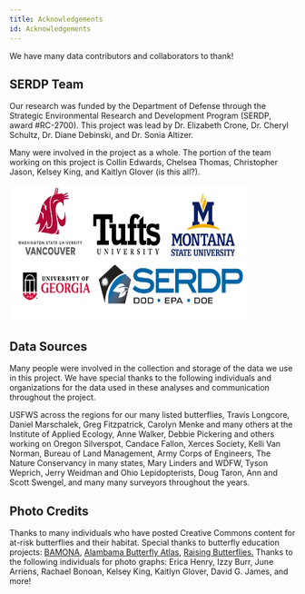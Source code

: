 ```yaml
---
title: Acknowledgements
id: Acknowledgements
---
```


We have many data contributors and collaborators to thank!

## SERDP Team
Our research was funded by the Department of Defense through the Strategic Environmental Research and Development Program (SERDP, award #RC-2700). This project was lead by Dr. Elizabeth Crone, Dr. Cheryl Schultz, Dr. Diane Debinski, and Dr. Sonia Altizer.

Many were involved in the project as a whole. The portion of the team working on this project is Collin Edwards, Chelsea Thomas, Christopher Jason, Kelsey King, and Kaitlyn Glover (is this all?).

<img src="/assets/images/AllOrgLogo.png" alt="Associated Organization Logos" height="240" width="425" class="center">

## Data Sources
Many people were involved in the collection and storage of the data we use in this project. We have special thanks to the following individuals and organizations for the data used in these analyses and communication throughout the project.

USFWS across the regions for our many listed butterflies, Travis Longcore, Daniel Marschalek, Greg Fitzpatrick, Carolyn Menke and many others at the Institute of Applied Ecology, Anne Walker, Debbie Pickering and others working on Oregon Silverspot, Candace Fallon,  Xerces Society, Kelli Van Norman, Bureau of Land Management, Army Corps of Engineers, The Nature Conservancy in many states, Mary Linders and WDFW, Tyson Weprich, Jerry Weidman and Ohio Lepidopterists, Doug Taron, Ann and Scott Swengel, and many many surveyors throughout the years.

## Photo Credits

Thanks to many individuals who have posted Creative Commons content for at-risk butterflies and their habitat. Special thanks to butterfly education projects: <a href= "https://butterfliesandmoths.org" >BAMONA</a>, <a href= "https://alabama.butterflyatlas.usf.edu/">Alambama Butterfly Atlas</a>, <a href="http://www.raisingbutterflies.org/">Raising Butterflies.</a> Thanks to the following individuals for photo graphs: Erica Henry, Izzy Burr, June Arriens, Rachael Bonoan, Kelsey King, Kaitlyn Glover, David G. James, and more!